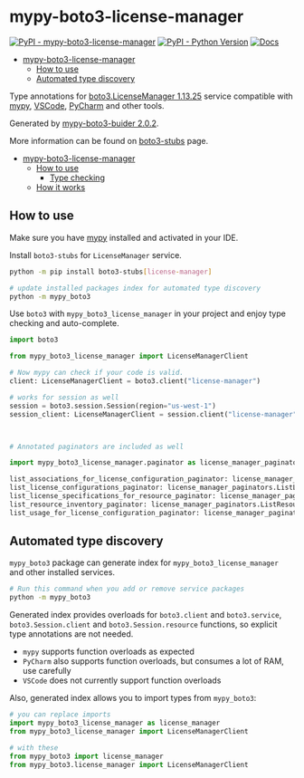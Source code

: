 # mypy-boto3-license-manager

[![PyPI - mypy-boto3-license-manager](https://img.shields.io/pypi/v/mypy-boto3-license-manager.svg?color=blue)](https://pypi.org/project/mypy-boto3-license-manager)
[![PyPI - Python Version](https://img.shields.io/pypi/pyversions/mypy-boto3-license-manager.svg?color=blue)](https://pypi.org/project/mypy-boto3-license-manager)
[![Docs](https://img.shields.io/readthedocs/mypy-boto3-builder.svg?color=blue)](https://mypy-boto3-builder.readthedocs.io/)

- [mypy-boto3-license-manager](#mypy-boto3-license-manager)
  - [How to use](#how-to-use)
  - [Automated type discovery](#automated-type-discovery)


Type annotations for
[boto3.LicenseManager 1.13.25](https://boto3.amazonaws.com/v1/documentation/api/1.13.25/reference/services/license-manager.html#LicenseManager) service
compatible with [mypy](https://github.com/python/mypy), [VSCode](https://code.visualstudio.com/),
[PyCharm](https://www.jetbrains.com/pycharm/) and other tools.

Generated by [mypy-boto3-buider 2.0.2](https://github.com/vemel/mypy_boto3_builder).

More information can be found on [boto3-stubs](https://pypi.org/project/boto3-stubs/) page.

- [mypy-boto3-license-manager](#mypy-boto3-license-manager)
  - [How to use](#how-to-use)
    - [Type checking](#type-checking)
  - [How it works](#how-it-works)

## How to use

Make sure you have [mypy](https://github.com/python/mypy) installed and activated in your IDE.

Install `boto3-stubs` for `LicenseManager` service.

```bash
python -m pip install boto3-stubs[license-manager]

# update installed packages index for automated type discovery
python -m mypy_boto3
```

Use `boto3` with `mypy_boto3_license_manager` in your project and enjoy type checking and auto-complete.

```python
import boto3

from mypy_boto3_license_manager import LicenseManagerClient

# Now mypy can check if your code is valid.
client: LicenseManagerClient = boto3.client("license-manager")

# works for session as well
session = boto3.session.Session(region="us-west-1")
session_client: LicenseManagerClient = session.client("license-manager")



# Annotated paginators are included as well

import mypy_boto3_license_manager.paginator as license_manager_paginators

list_associations_for_license_configuration_paginator: license_manager_paginators.ListAssociationsForLicenseConfigurationPaginator = client.get_paginator("list_associations_for_license_configuration")
list_license_configurations_paginator: license_manager_paginators.ListLicenseConfigurationsPaginator = client.get_paginator("list_license_configurations")
list_license_specifications_for_resource_paginator: license_manager_paginators.ListLicenseSpecificationsForResourcePaginator = client.get_paginator("list_license_specifications_for_resource")
list_resource_inventory_paginator: license_manager_paginators.ListResourceInventoryPaginator = client.get_paginator("list_resource_inventory")
list_usage_for_license_configuration_paginator: license_manager_paginators.ListUsageForLicenseConfigurationPaginator = client.get_paginator("list_usage_for_license_configuration")
```

## Automated type discovery

`mypy_boto3` package can generate index for `mypy_boto3_license_manager` and other installed services.

```bash
# Run this command when you add or remove service packages
python -m mypy_boto3
```

Generated index provides overloads for `boto3.client` and `boto3.service`,
`boto3.Session.client` and `boto3.Session.resource` functions,
so explicit type annotations are not needed.

- `mypy` supports function overloads as expected
- `PyCharm` also supports function overloads, but consumes a lot of RAM, use carefully
- `VSCode` does not currently support function overloads

Also, generated index allows you to import types from `mypy_boto3`:

```python
# you can replace imports
import mypy_boto3_license_manager as license_manager
from mypy_boto3_license_manager import LicenseManagerClient

# with these
from mypy_boto3 import license_manager
from mypy_boto3.license_manager import LicenseManagerClient
```